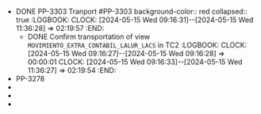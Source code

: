 - DONE PP-3303 Tranport #PP-3303
  background-color:: red
  collapsed:: true
  :LOGBOOK:
  CLOCK: [2024-05-15 Wed 09:16:31]--[2024-05-15 Wed 11:36:28] =>  02:19:57
  :END:
	- DONE Confirm transportation of view `MOVIMIENTO_EXTRA_CONTABIL_LALUR_LACS` in TC2
	  :LOGBOOK:
	  CLOCK: [2024-05-15 Wed 09:16:27]--[2024-05-15 Wed 09:16:28] =>  00:00:01
	  CLOCK: [2024-05-15 Wed 09:16:33]--[2024-05-15 Wed 11:36:27] =>  02:19:54
	  :END:
- PP-3278
-
-
-